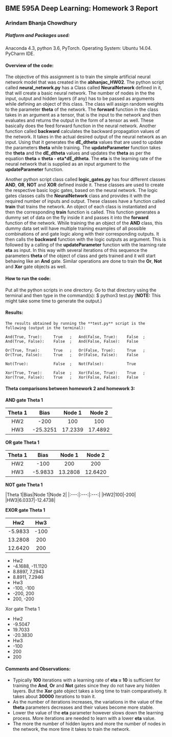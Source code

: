 ## BME 595A Deep Learning: Homework 3 Report

### Arindam Bhanja Chowdhury

##### Platform and Packages used:
Anaconda 4.3, python 3.6, PyTorch.
Operating System:   Ubuntu 14.04.
PyCharm IDE.

#### Overview of the code:
The objective of this assignment is to train the simple artificial neural network model that was created in the **abhanjac_HW02**.
The python script called **neural_network.py** has a Class called **NeuralNetwork** defined in it, that will create a basic neural network. The number of nodes in the the input, output and hidden layers (if any) has to be passed as arguments while defining an object of this class. The class will assign random weights to the parameter **theta** of the network. The **forward** function in the class takes in an argument as a tensor, that is the input to the network and then evaluates and returns the output in the form of a tensor as well. These basically does the feed forward function in the neural network. Another function called **backward** calculates the backward propagation values of the network. It takes in the actual desired output of the neural network as an input. Using that it generates the **dE_dtheta** values that are used to update the parameters **theta** while training. The **updateParameter** function takes the **theta** and the **dE_dtheta** values and updates the **theta** as per the equation **theta = theta - eta\*dE_dtheta**. The **eta** is the learning rate of the neural network that is supplied as an input argument to the **updateParameter** function.

Another python script class called **logic_gates.py** has four different classes **AND**, **OR**, **NOT** and **XOR** defined inside it. These classes are used to create the respective basic logic gates, based on the neural network. The logic gates classes calls the **NeuralNetwork** class and provides it with the required number of inputs and output. These classes have a function called **train** that trains the network. An object of each class is instantiated and then the corresponding **train** function is called. This function generates a dummy set of data on the fly inside it and passes it into the **forward** function of the network. While training the an object of the **AND** class, this dummy data set will have multiple training examples of all possible combinations of and gate logic along with their corresponding outputs. It then calls the **backward** function with the logic outputs as argument. This is followed by a calling of the **updateParameter** function with the learning rate **eta** as input. In this way with several iterations of this sequence the parameters **theta** of the object of class and gets trained and it will start behaving like an **And** gate.
Similar operations are done to train the **Or**, **Not** and **Xor** gate objects as well.

#### How to run the code:
Put all the python scripts in one directory. Go to that directory using the terminal and then type in the command(s):
$ python3 test.py
(**NOTE:** This might take some time to generate the output.)

#### Results:
```
The results obtained by running the **test.py** script is the following (output in the terminal):

And(True, True):	 True 	;	And(False, True):	 False 	;	And(True, False):	 False 	;	And(False, False):	 False

Or(True, True):		 True 	;	Or(False, True):	 True 	;	Or(True, False):	 True 	;	Or(False, False):	 False

Not(True):			 False 	;	Not(False):			 True

Xor(True, True):	 False 	;	Xor(False, True):	 True 	;	Xor(True, False):	 True 	;	Xor(False, False):	 False
```

#### Theta comparisons between homework 2 and homework 3:
**AND gate Theta 1**

|Theta 1|Bias|Node 1|Node 2|
|:---:|:---:|:---:|:---:|
|HW2|-200|100|100|
|HW3|-25.3251|17.2339|17.4892|

**OR gate Theta 1**

|Theta 1|Bias|Node 1|Node 2|
|:---:|:---:|:---:|:---:|
|HW2|-100|200|200|
|HW3|-5.9833|13.2808|12.6420|

**NOT gate Theta 1**

|Theta 1|Bias|Node 1|Node 2|
|:---:|:---:|:---:|
|HW2|100|-200|
|HW3|6.0337|-12.4738|

**EXOR gate Theta 1**

| Hw2 | Hw3 |
|:---:|:---:|
|-5.9833|-100|
|13.2808|200|
|12.6420|200|

- Hw2                   
- -4.1688, -11.1120     
-  8.8897,   7.2943     
-  8.8911,   7.2946     
- Hw3
- -100, -100
- -200, 200
- 200, -200

Xor gate Theta 1
- Hw2             
- -9.5047       
- 19.7033       
- -20.3830      
- Hw3
- -100
- 200
- 200

#### Comments and Observations:
* Typically **100** iterations with a learning rate of **eta = 10** is sufficient for training the **And**, **Or** and **Not** gates since they do not have any hidden layers. But the **Xor** gate object takes a long time to train comparatively.
It takes about **30000** iterations to train it.
* As the number of iterations increases, the variations in the value of the **theta** parameters decreases and their values become more stable. 
* Lower the value of the **eta** parameter however slows down the learning process. More iterations are needed to learn with a lower **eta** value.
* The more the number of hidden layers and more the number of nodes in the network, the more time it takes to train the network.

